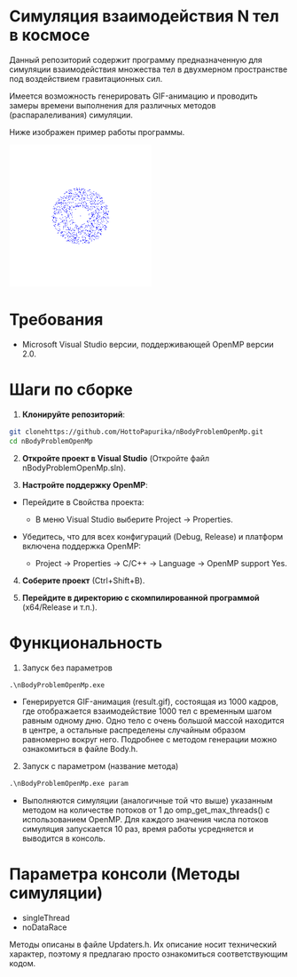# Симуляция взаимодействия N тел в космосе

Данный репозиторий содержит программу предназначенную для симуляции взаимодействия множества тел в двухмерном пространстве под воздействием гравитационных сил. 

Имеется возможность генерировать GIF-анимацию и проводить замеры времени выполнения для различных методов (распаралеливания) симуляции.

Ниже изображен пример работы программы.

![N-body system](./result.gif)

# Требования

* Microsoft Visual Studio версии, поддерживающей OpenMP версии 2.0.

# Шаги по сборке

1. **Клонируйте репозиторий**:

```bash
git clonehttps://github.com/HottoPapurika/nBodyProblemOpenMp.git
cd nBodyProblemOpenMp
```

2. **Откройте проект в Visual Studio** (Откройте файл nBodyProblemOpenMp.sln).

3. **Настройте поддержку OpenMP**:

* Перейдите в Свойства проекта:
	* В меню Visual Studio выберите Project → Properties.

* Убедитесь, что для всех конфигураций (Debug, Release) и платформ включена поддержка OpenMP:
	* Project → Properties → C/C++ → Language → OpenMP support Yes.

4. **Соберите проект** (Сtrl+Shift+B).

5. **Перейдите в директорию с скомпилированной программой** (x64/Release и т.п.).


# Функциональность
1. Запуск без параметров

```cmd
.\nBodyProblemOpenMp.exe
```

* Генерируется GIF-анимация (result.gif), состоящая из 1000 кадров, где отображается взаимодействие 1000 тел с временным шагом равным одному дню. Одно тело с очень большой массой находится в центре, а остальные распределены случайным образом равномерно вокруг него. Подробнее с методом генерации можно ознакомиться в файле Body.h.

2. Запуск с параметром (название метода)

```cmd
.\nBodyProblemOpenMp.exe param
```

* Выполняются симуляции (аналогичные той что выше) указанным методом на количестве потоков от 1 до omp_get_max_threads() с использованием OpenMP. Для каждого значения числа потоков симуляция запускается 10 раз, время работы усредняется и выводится в консоль.

# Параметра консоли (Методы симуляции)
* singleThread
* noDataRace

Методы описаны в файле Updaters.h. Их описание носит технический характер, поэтому я предлагаю просто ознакомиться соответствующим кодом.

